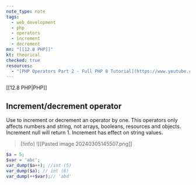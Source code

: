 ```yaml
---
note_type: note
tags:
  - web_development
  - php
  - operators
  - increment
  - decrement
mn: "[[12.8 PHP]]"
kt: theorical
checked: true
resources:
  - "[PHP Operators Part 2 - Full PHP 8 Tutorial](https://www.youtube.com/watch?v=gCVlQdbddXY&list=PLr3d3QYzkw2xabQRUpcZ_IBk9W50M9pe-&index=14&ab_channel=ProgramWithGio)"
---
```

[[12.8 PHP|PHP]]

## Increment/decrement operator
Use to increment or decrement an operator by one. This operators only  affects numbers and string, not arrays, booleans, resources and objects. Increment null will return 1. Increment has effect on string values. 

>[!info]
>![[Pasted image 20240305145507.png]]

```PHP
$a = 5;
$var = 'abc';
var_dump($a++); //int (5)
var_dump($a); // int (6)
var_dump(++$var);// 'abd'

```